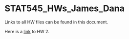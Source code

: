 # STAT545_HWs_James_Dana

Links to all HW files can be found in this document.

Here is a [link](https://github.com/danaj191/STAT545_HWs_James_Dana/blob/master/HW02_rmd.md) to HW 2.
